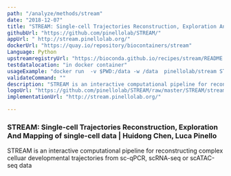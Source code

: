 ```yaml
---
path: "/analyze/methods/stream"
date: "2018-12-07"
title: "STREAM: Single-cell Trajectories Reconstruction, Exploration And Mapping of single-cell data | Huidong Chen, Luca Pinello"
githubUrl: "https://github.com/pinellolab/STREAM/"
appUrl: " http://stream.pinellolab.org/"
dockerUrl: "https://quay.io/repository/biocontainers/stream"
Language: Python
upstreamregistryUrl: "https://bioconda.github.io/recipes/stream/README.html"
testdatalocation: "in docker container"
usageExample: "docker run  -v $PWD:/data -w /data  pinellolab/stream STREAM -m data_Guo.tsv.gz -l cell_label.tsv.gz -c cell_label_color.tsv.gz -s all"
validateCommand: ""
description: "STREAM is an interactive computational pipeline for reconstructing complex celluar developmental trajectories from sc-qPCR, scRNA-seq or scATAC-seq data"
logoUrl: "https://github.com/pinellolab/STREAM/raw/master/STREAM/stream_logo.png"
implementationUrl: "http://stream.pinellolab.org/"

---
```


### STREAM: Single-cell Trajectories Reconstruction, Exploration And Mapping of single-cell data | Huidong Chen, Luca Pinello

STREAM is an interactive computational pipeline for reconstructing complex celluar developmental trajectories from sc-qPCR, scRNA-seq or scATAC-seq data
